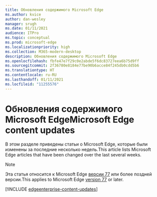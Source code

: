 ```yaml
---
title: Обновления содержимого Microsoft Edge
ms.author: kvice
author: dan-wesley
manager: srugh
ms.date: 01/11/2021
audience: ITPro
ms.topic: conceptual
ms.prod: microsoft-edge
ms.localizationpriority: high
ms.collection: M365-modern-desktop
description: Обновления содержимого Microsoft Edge
ms.openlocfilehash: fbfe47e7f29c0e2abde5f6dc83727eea6b75d9ff
ms.sourcegitcommit: 2f36780e8184e77be90b6acce84f245db0cdd5b6
ms.translationtype: HT
ms.contentlocale: ru-RU
ms.lasthandoff: 01/11/2021
ms.locfileid: "11255576"
---
```

# <span data-ttu-id="17e8e-103">Обновления содержимого Microsoft Edge</span><span class="sxs-lookup"><span data-stu-id="17e8e-103">Microsoft Edge content updates</span></span>

<span data-ttu-id="17e8e-104">В этом разделе приведены статьи о Microsoft Edge, которые были изменены за последние несколько недель.</span><span class="sxs-lookup"><span data-stu-id="17e8e-104">This article lists Microsoft Edge articles that have been changed over the last several weeks.</span></span>

> [!NOTE]
> <span data-ttu-id="17e8e-105">Эта статья относится к Microsoft Edge [версии 77](https://support.microsoft.com/help/4027011/microsoft-edge-find-out-which-version-you-have?ocid=MicrosoftStore-EdgeVersion) или более поздней версии.</span><span class="sxs-lookup"><span data-stu-id="17e8e-105">This applies to Microsoft Edge [version 77](https://support.microsoft.com/help/4027011/microsoft-edge-find-out-which-version-you-have?ocid=MicrosoftStore-EdgeVersion) or later.</span></span>

[!INCLUDE [edgeenterprise-content-updates](./includes/edgeenterprise-content-updates.md)]
